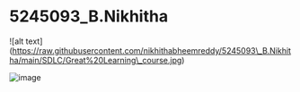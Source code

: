 # 5245093\_B.Nikhitha



!\[alt text](https://raw.githubusercontent.com/nikhithabheemreddy/5245093\_B.Nikhitha/main/SDLC/Great%20Learning\_course.jpg)



<img src="https://raw.githubusercontent.com/nikhithabheemreddy/5245093\_B.Nikhitha/main/SDLC/Great%20Learning\_course.jpg" alt="image">





